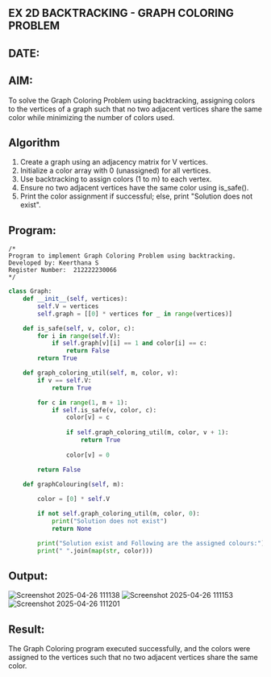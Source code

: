 ## EX 2D BACKTRACKING - GRAPH COLORING PROBLEM
## DATE:
## AIM:
To solve the Graph Coloring Problem using backtracking, assigning colors to the vertices of a graph such that no two adjacent vertices share the same color while minimizing the number of colors used.



## Algorithm
1. Create a graph using an adjacency matrix for V vertices.
2. Initialize a color array with 0 (unassigned) for all vertices.
3. Use backtracking to assign colors (1 to m) to each vertex.
4. Ensure no two adjacent vertices have the same color using is_safe().
5. Print the color assignment if successful; else, print "Solution does not exist".
## Program:
```
/*
Program to implement Graph Coloring Problem using backtracking.
Developed by: Keerthana S
Register Number:  212222230066
*/
```
```py
class Graph:
    def __init__(self, vertices):
        self.V = vertices
        self.graph = [[0] * vertices for _ in range(vertices)]

    def is_safe(self, v, color, c):
        for i in range(self.V):
            if self.graph[v][i] == 1 and color[i] == c:
                return False
        return True

    def graph_coloring_util(self, m, color, v):
        if v == self.V:
            return True

        for c in range(1, m + 1):
            if self.is_safe(v, color, c):
                color[v] = c 
                
                if self.graph_coloring_util(m, color, v + 1):
                    return True
                
                color[v] = 0

        return False

    def graphColouring(self, m):
       
        color = [0] * self.V 

        if not self.graph_coloring_util(m, color, 0):
            print("Solution does not exist")
            return None

        print("Solution exist and Following are the assigned colours:")
        print(" ".join(map(str, color)))
```

## Output:
![Screenshot 2025-04-26 111138](https://github.com/user-attachments/assets/4f71f11d-f92d-4e0a-8de1-f08c74b861b0)
![Screenshot 2025-04-26 111153](https://github.com/user-attachments/assets/653f7091-885b-4aa0-8aeb-85526e2fd5fd)
![Screenshot 2025-04-26 111201](https://github.com/user-attachments/assets/a8607e7d-bd02-44f5-aa6c-b9ae15cd48be)
## Result:
The Graph Coloring program executed successfully, and the colors were assigned to the vertices such that no two adjacent vertices share the same color.
